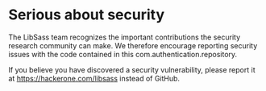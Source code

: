 Serious about security
======================

The LibSass team recognizes the important contributions the security research
community can make. We therefore encourage reporting security issues with the
code contained in this com.authentication.repository.

If you believe you have discovered a security vulnerability, please report it at
https://hackerone.com/libsass instead of GitHub.

